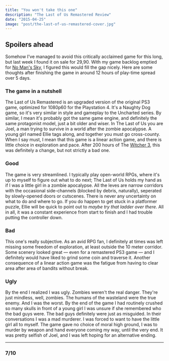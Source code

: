 ```yaml
---
title: "You won't take this one"
description: "The Last of Us Remastered Review"
date: "2015-04-25"
image: "post/the-last-of-us-remastered-cover.jpg"
---
```


## Spoilers ahead

Somehow I've managed to avoid this critically acclaimed game for this long, but last week I found it on sale for 29,90. With my game backlog emptied for [No Man's Sky](http://www.no-mans-sky.com), I figured this would fill the gap nicely. Here are some thoughts after finishing the game in around 12 hours of play-time spread over 5 days.

### The game in a nutshell

The Last of Us Remastered is an upgraded version of the original PS3 game, optimized for 1080p60 for the Playstation 4. It's a Naughty Dog game, so it's very similar in style and gameplay to the Uncharted series. By similar, I mean it's probably got the same game engine, and definitely the same protagonist model, just a bit older and wiser. In The Last of Us you are Joel, a man trying to survive in a world after the zombie apocalypse. A young girl named Ellie tags along, and together you must go cross-county. When I say must, I mean that this game is a linear action game, and there is little choice in exploration and pace. After 200 hours of The [Witcher 3](http://thewitcher.com/en/witcher3), this was definitely a change, but not strictly a bad one.

### Good

The game is very streamlined. I typically play open-world RPGs, where it's up to myself to figure out what to do next; The Last of Us holds my hand as if I was a little girl in a zombie apocalypse. All the leves are narrow corridors with the occasional side-channels (blocked by debris, naturally), seperated by slowly-opened doors or cutscenes. There is never any uncertainty on what to do and where to go. If you do happen to get stuck in a platformer puzzle, Ellie will be quick to point out to _maybe try that ladder over there_. All in all, it was a constant experience from start to finish and I had trouble putting the controller down.

### Bad

This one's really subjective. As an avid RPG fan, I definitely at times was left missing some freedom of exploration, at least outside the 10 meter corridor. Some scenery looked great — even for a remastered PS3 game — and I definitely would have liked to grind some coin and traverse it. Another consequence of a linear action game was the fatigue from having to clear area after area of bandits without break.

### Ugly

By the end I realized I was ugly. Zombies weren't the real danger. They're just mindless, well, zombies. The humans of the wasteland were the true enemy. And I was the worst. By the end of the game I had routinely crushed so many skulls in front of a young girl I was unsure if she remembered who the bad guys were. The bad guys definitely were just as misguided. In their conversations I was a mad murderer. I was forced to want to have the little girl all to myself. The game gave no choice of moral high ground, I was to murder by weapon and hand everyone coming my way, until the very end. It was pretty selfish of Joel, and I was left hoping for an alternative ending.

---

### 7/10
